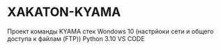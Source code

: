 # XAKATON-KYAMA
Проект команды KYAMA
стек Wondows 10 (настрйоки сети и общего доступа к файлам (FTP))
Python 3.10
VS CODE
